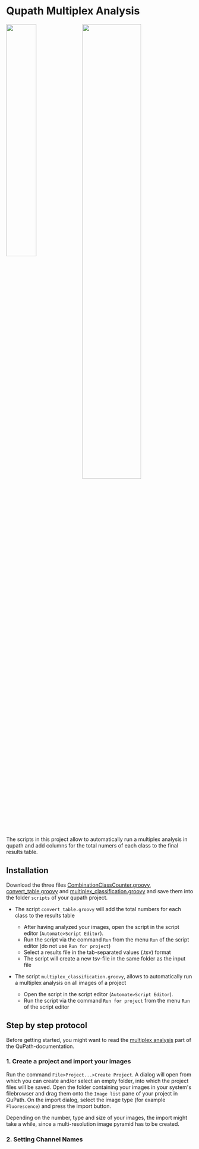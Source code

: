 # Qupath Multiplex Analysis

<img align='left'  src="https://github.com/user-attachments/assets/1317dabe-5194-4380-8140-bff051d9c6a0" width='40%'/> 
<img align='top'  src="https://github.com/user-attachments/assets/50c6ce56-9dba-453d-8004-cbff2e487293" width='56%' /)

The scripts in this project allow to automatically run a multiplex analysis in qupath and add columns for the total numers of each class to the final results table.

## Installation

Download the three files [CombinationClassCounter.groovy](https://raw.githubusercontent.com/MontpellierRessourcesImagerie/qupath_multiplex_analysis/refs/heads/main/CombinationClassCounter.groovy), [convert_table.groovy](https://raw.githubusercontent.com/MontpellierRessourcesImagerie/qupath_multiplex_analysis/refs/heads/main/convert_table.groovy) and [multiplex_classification.groovy](https://raw.githubusercontent.com/MontpellierRessourcesImagerie/qupath_multiplex_analysis/refs/heads/main/multiplex_classification.groovy) and save them into the folder ``scripts`` of your qupath project.  

* The script ``convert_table.groovy`` will add the total numbers for each class to the results table
  * After having analyzed your images, open the script in the script editor (``Automate>Script Editor``).
  * Run the script via the command ``Run`` from the menu ``Run`` of the script editor (do not use ``Run for project``)
  * Select a results file in the tab-separated values (.tsv) format
  * The script will create a new tsv-file in the same folder as the input file
 
* The script ``multiplex_classification.groovy``, allows to automatically run a multiplex analysis on all images of a project
  * Open the script in the script editor (``Automate>Script Editor``).
  * Run the script via the command ``Run for project`` from the menu ``Run`` of the script editor
 
## Step by step protocol

Before getting started, you might want to read the [multiplex analysis](https://qupath.readthedocs.io/en/stable/docs/tutorials/multiplex_analysis.html) part of the QuPath-documentation.

### 1. Create a project and import your images

Run the command ``File>Project...>Create Project``. A dialog will open from which you can create and/or select an empty folder, into which the project files will be saved. Open the folder containing your images in your system's filebrowser and drag them onto the ``Image list`` pane of your project in QuPath. On the import dialog, select the image type (for example ``Fluorescence``) and press the import button.

Depending on the number, type and size of your images, the import might take a while, since a multi-resolution image pyramid has to be created.

### 2. Setting Channel Names
